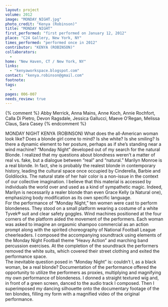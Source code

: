 ```yaml
---
layout: project
volume: 2012
image: "MONDAY_NIGHT.jpg"
photo_credit: "Kenya (Robinson)"
title: "MONDAY NIGHT"
first_performed: "first performed on January 12, 2012"
place: "C24 Gallery, New York, NY"
times_performed: "performed once in 2012"
contributor: "KENYA (ROBINSON)"
collaborators: 
  - 
home: "New Haven, CT / New York, NY"
links: 
  - "kenyaworkspace.blogspot.com"
contact: "kenya.robinson@gmail.com"
footnote: 
tags: 
  - 
pages: 006-007
needs_review: true
---
```


{% comment %} 
Abby Merrick, Anna Mains, Anne Koch, Annie Rochfort, Calla Di Pietro, Devon Ragsdale, Jessica Gallucci, Maeve O’Regan, Melissa Claus, Sara Casey
{% endcomment %}

 MONDAY NIGHT 
 KENYA (ROBINSON) 
 What does the all-American woman look like? Does a blonde girl come to mind? Is she white? Is she smiling? Is there a dynamic element to her posture, perhaps as if she’s standing near a wind machine? “Monday Night” developed out of my search for the natural Blonde. I realized that my questions about blondness weren’t a matter of real vs. fake, but a dialogue between “real” and “natural.” Marilyn Monroe is a real blonde. In fact, she is probably the realest blonde in contemporary history, leading the cultural space once occupied by Cinderella, Barbie and Goldilocks. The natural state of her hair color is a non-issue in the context of our collective imagination. I believe that this material is accessed by individuals the world over and used as a kind of sympathetic magic. Indeed, Marilyn is necessarily a realer blonde than even Grace Kelly (a Natural one), emphasizing body modification as its own specific language.  
 For the performance of “Monday Night,” ten women were cast to perform blondeness. They stood on a small platform wearing a costume of a white Tyvek® suit and clear safety goggles. Wind machines positioned at the four corners of the platform aided the movement of the performers. Each woman was asked to imagine an orgasmic shampoo commercial as an action prompt along with the spirited choreography of National Football League cheerleaders. I composed the accompanying soundtrack using elements of the Monday Night Football theme “Heavy Action” and marching band percussion exercises. At the completion of the soundtrack the performers removed the white suits, which covered their street clothing and exited the performance space.  
 The inevitable question posed in “Monday Night” is: couldn’t I, as a black woman, be a real blonde? Documentation of the performance offered the opportunity to utilize the performers as proxies, multiplying and magnifying my own performance of blondeness. I donned a straight textured wig and, in front of a green screen, danced to the audio track I composed. Then I superimposed my dancing silhouette onto the documentary footage of the ten blondes, filling my form with a magnified video of the original performance.  
